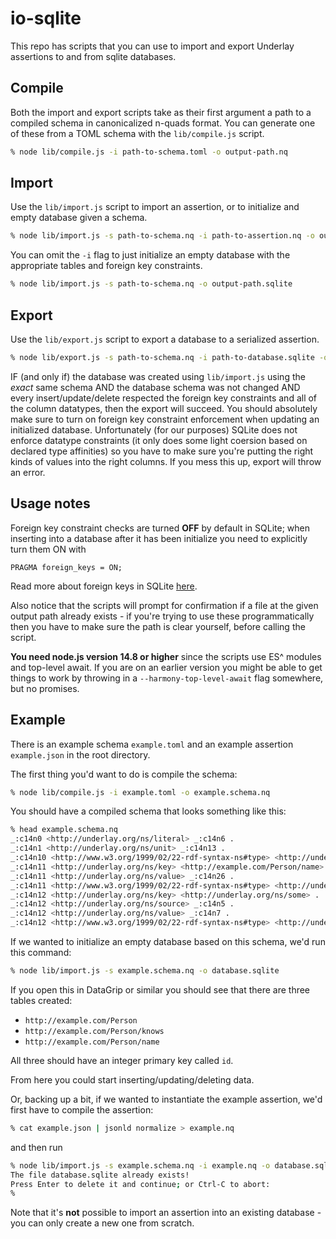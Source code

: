 # io-sqlite

This repo has scripts that you can use to import and export Underlay assertions to and from sqlite databases.

## Compile

Both the import and export scripts take as their first argument a path to a compiled schema in canonicalized n-quads format. You can generate one of these from a TOML schema with the `lib/compile.js` script.

```bash
% node lib/compile.js -i path-to-schema.toml -o output-path.nq
```

## Import

Use the `lib/import.js` script to import an assertion, or to initialize and empty database given a schema.

```bash
% node lib/import.js -s path-to-schema.nq -i path-to-assertion.nq -o output-path.sqlite
```

You can omit the `-i` flag to just initialize an empty database with the appropriate tables and foreign key constraints.

```bash
% node lib/import.js -s path-to-schema.nq -o output-path.sqlite
```

## Export

Use the `lib/export.js` script to export a database to a serialized assertion.

```bash
% node lib/export.js -s path-to-schema.nq -i path-to-database.sqlite -o output-path.nq
```

IF (and only if) the database was created using `lib/import.js` using the _exact_ same schema AND the database schema was not changed AND every insert/update/delete respected the foreign key constraints and all of the column datatypes, then the export will succeed. You should absolutely make sure to turn on foreign key constraint enforcement when updating an initialized database. Unfortunately (for our purposes) SQLite does not enforce datatype constraints (it only does some light coersion based on declared type affinities) so you have to make sure you're putting the right kinds of values into the right columns. If you mess this up, export will throw an error.

## Usage notes

Foreign key constraint checks are turned **OFF** by default in SQLite; when inserting into a database after it has been initialize you need to explicitly turn them ON with

```
PRAGMA foreign_keys = ON;
```

Read more about foreign keys in SQLite [here](https://sqlite.org/foreignkeys.html).

Also notice that the scripts will prompt for confirmation if a file at the given output path already exists - if you're trying to use these programmatically then you have to make sure the path is clear yourself, before calling the script.

**You need node.js version 14.8 or higher** since the scripts use ES^ modules and top-level await. If you are on an earlier version you might be able to get things to work by throwing in a `--harmony-top-level-await` flag somewhere, but no promises.

## Example

There is an example schema `example.toml` and an example assertion `example.json` in the root directory.

The first thing you'd want to do is compile the schema:

```bash
% node lib/compile.js -i example.toml -o example.schema.nq
```

You should have a compiled schema that looks something like this:

```bash
% head example.schema.nq
_:c14n0 <http://underlay.org/ns/literal> _:c14n6 .
_:c14n1 <http://underlay.org/ns/unit> _:c14n13 .
_:c14n10 <http://www.w3.org/1999/02/22-rdf-syntax-ns#type> <http://underlay.org/ns/iri> .
_:c14n11 <http://underlay.org/ns/key> <http://example.com/Person/name> .
_:c14n11 <http://underlay.org/ns/value> _:c14n26 .
_:c14n11 <http://www.w3.org/1999/02/22-rdf-syntax-ns#type> <http://underlay.org/ns/label> .
_:c14n12 <http://underlay.org/ns/key> <http://underlay.org/ns/some> .
_:c14n12 <http://underlay.org/ns/source> _:c14n5 .
_:c14n12 <http://underlay.org/ns/value> _:c14n7 .
_:c14n12 <http://www.w3.org/1999/02/22-rdf-syntax-ns#type> <http://underlay.org/ns/option> .
```

If we wanted to initialize an empty database based on this schema, we'd run this command:

```bash
% node lib/import.js -s example.schema.nq -o database.sqlite
```

If you open this in DataGrip or similar you should see that there are three tables created:

- `http://example.com/Person`
- `http://example.com/Person/knows`
- `http://example.com/Person/name`

All three should have an integer primary key called `id`.

From here you could start inserting/updating/deleting data.

Or, backing up a bit, if we wanted to instantiate the example assertion, we'd first have to compile the assertion:

```bash
% cat example.json | jsonld normalize > example.nq
```

and then run

```bash
% node lib/import.js -s example.schema.nq -i example.nq -o database.sqlite
The file database.sqlite already exists!
Press Enter to delete it and continue; or Ctrl-C to abort:
%
```

Note that it's **not** possible to import an assertion into an existing database - you can only create a new one from scratch.
